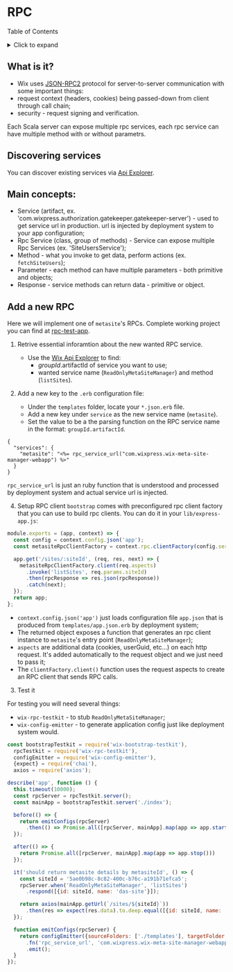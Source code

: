 # RPC

Table of Contents

<!-- ⛔️ AUTO-GENERATED-CONTENT:START (TOC:collapse=true&collapseText=Click to expand) -->
<details>
<summary>Click to expand</summary>

- [What is it?](#what-is-it)
- [Discovering services](#discovering-services)
- [Main concepts:](#main-concepts)
- [Add a new RPC](#add-a-new-rpc)

</details>
<!-- ⛔️ AUTO-GENERATED-CONTENT:START (TOC:collapse=true&collapseText=Click to expand) -->
<!-- ⛔️ AUTO-GENERATED-CONTENT:END -->

## What is it?

 - Wix uses [JSON-RPC2](https://en.wikipedia.org/wiki/JSON-RPC) protocol for server-to-server communication with some important things:
  - request context (headers, cookies) being passed-down from client through call chain;
  - security - request signing and verification.

Each Scala server can expose multiple rpc services, each rpc service can have multiple method with or without parametrs.

## Discovering services

You can discover existing services via [Api Explorer](http://bo.wix.com/wix-api-explorer/).

## Main concepts:
 - Service (artifact, ex. 'com.wixpress.authorization.gatekeeper.gatekeeper-server') - used to get service url in production. url is injected by deployment system to your app configuration;
  - Rpc Service (class, group of methods) - Service can expose multiple Rpc Services (ex. 'SiteUsersService');
  - Method - what you invoke to get data, perform actions (ex. `fetchSiteUsers`);
  - Parameter - each method can have multiple parameters - both primitive and objects;
  - Response - service methods can return data - primitive or object.

## Add a new RPC

Here we will implement one of `metasite`'s RPCs. Complete working project you can find at [rpc-test-app](../test-apps/rpc).

1. Retrive essential inforamtion about the new wanted RPC service.
    - Use the [Wix Api Explorer](http://bo.wix.com/api-explorer/) to find:
      - $groupId.$artifactId of service you want to use;
      - wanted service name (`ReadOnlyMetaSiteManager`) and method (`listSites`).

2. Add a new key to the `.erb` configuration file:
    - Under the `templates` folder, locate your `*.json.erb` file.
    - Add a new key under `service` as the new service name (`metasite`).
    - Set the value to be a the parsing function on the RPC service name in the format: `groupId.artifactId`.
    
<!-- ⛔️ AUTO-GENERATED-CONTENT:START (CODE:src=../test-apps/rpc/templates/app.json.erb) -->
<!-- The below code snippet is automatically added from ../test-apps/rpc/templates/app.json.erb -->
```erb
{
  "services": {
    "metasite": "<%= rpc_service_url("com.wixpress.wix-meta-site-manager-webapp") %>"
  }
}
```
<!-- ⛔️ AUTO-GENERATED-CONTENT:START (CODE:src=../test-apps/rpc/templates/app.json.erb) -->
<!-- ⛔️ AUTO-GENERATED-CONTENT:END -->

```rpc_service_url``` is just an ruby function that is understood and processed by deployment system and actual service url is injected.

4. Setup RPC client
  `bootstrap` comes with preconfigured rpc client factory that you can use to build rpc clients. You can do it in your `lib/express-app.js`:

<!-- ⛔️ AUTO-GENERATED-CONTENT:START (CODE:src=../test-apps/rpc/lib/express-app.js) -->
<!-- The below code snippet is automatically added from ../test-apps/rpc/lib/express-app.js -->
```js
module.exports = (app, context) => {
  const config = context.config.json('app');
  const metasiteRpcClientFactory = context.rpc.clientFactory(config.services.metasite, 'ReadOnlyMetaSiteManager');

  app.get('/sites/:siteId', (req, res, next) => {
    metasiteRpcClientFactory.client(req.aspects)
      .invoke('listSites', req.params.siteId)
      .then(rpcResponse => res.json(rpcResponse))
      .catch(next);
  });
  return app;
};
```
<!-- ⛔️ AUTO-GENERATED-CONTENT:START (CODE:src=../test-apps/rpc/lib/express-app.js) -->
<!-- ⛔️ AUTO-GENERATED-CONTENT:END -->

  - `context.config.json('app')` just loads configuration file `app.json` that is produced from `templates/app.json.erb` by deployment system;
  - The returned object exposes a function that generates an rpc client instance to `metasite`'s entry point (`ReadOnlyMetaSiteManager`);
  - `aspects` are additional data (cookies, userGuid, etc...) on each http request. It's added automatically to the request object and we just need to pass it;
  - The `clientFactory.client()` function uses the request aspects to create an RPC client that sends RPC calls.

3. Test it

For testing you will need several things:
 - `wix-rpc-testkit` - to stub `ReadOnlyMetaSiteManager`;
 - `wix-config-emitter` - to generate application config just like deployment system would.

<!-- ⛔️ AUTO-GENERATED-CONTENT:START (CODE:src=../test-apps/rpc/test/express-app.it.js) -->
<!-- The below code snippet is automatically added from ../test-apps/rpc/test/express-app.it.js -->
```js
const bootstrapTestkit = require('wix-bootstrap-testkit'),
  rpcTestkit = require('wix-rpc-testkit'),
  configEmitter = require('wix-config-emitter'),
  {expect} = require('chai'),
  axios = require('axios');

describe('app', function () {
  this.timeout(10000);
  const rpcServer = rpcTestkit.server();
  const mainApp = bootstrapTestkit.server('./index');

  before(() => {
    return emitConfigs(rpcServer)
      .then(() => Promise.all([rpcServer, mainApp].map(app => app.start())));
  });

  after(() => {
    return Promise.all([rpcServer, mainApp].map(app => app.stop()))
  });

  it('should return metasite details by metasiteId', () => {
    const siteId = '5ae0b98c-8c82-400c-b76c-a191b71efca5';
    rpcServer.when('ReadOnlyMetaSiteManager', 'listSites')
      .respond([{id: siteId, name: 'das-site'}]);

    return axios(mainApp.getUrl(`/sites/${siteId}`))
      .then(res => expect(res.data).to.deep.equal([{id: siteId, name: 'das-site'}]));
  });

  function emitConfigs(rpcServer) {
    return configEmitter({sourceFolders: ['./templates'], targetFolder: './target/configs'})
      .fn('rpc_service_url', 'com.wixpress.wix-meta-site-manager-webapp', rpcServer.getUrl())
      .emit();
  }
});
```
<!-- ⛔️ AUTO-GENERATED-CONTENT:START (CODE:src=../test-apps/rpc/test/express-app.it.js) -->
<!-- ⛔️ AUTO-GENERATED-CONTENT:END -->